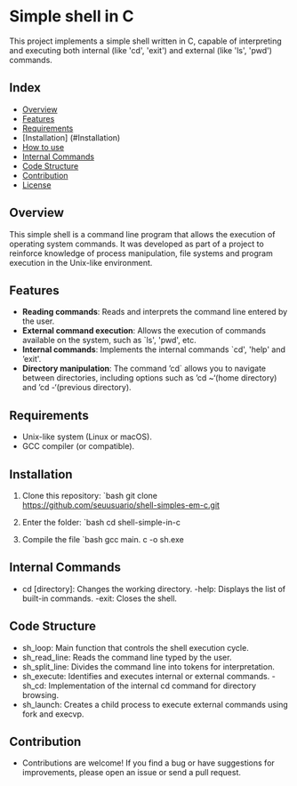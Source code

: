 # Simple shell in C

This project implements a simple shell written in C, capable of interpreting and executing both internal (like 'cd', 'exit') and external (like  'ls', 'pwd') commands.

## Index

- [Overview](#overview)
- [Features](#features)
- [Requirements](#requirements)
- [Installation] (#Installation)
- [How to use](#how-to-use)
- [Internal Commands](#internal-commands)
- [Code Structure](#code-structure)
- [Contribution](#contribution)
- [License](#license)

## Overview

This simple shell is a command line program that allows the execution of operating system commands. It was developed as part of a project to reinforce knowledge of process manipulation, file systems and program execution in the Unix-like environment.

## Features

- **Reading commands**: Reads and interprets the command line entered by the user.
- **External command execution**: Allows the execution of commands available on the system, such as `ls', 'pwd', etc.
- **Internal commands**: Implements the internal commands `cd', 'help' and ’exit'.
- **Directory manipulation**: The command ’cd` allows you to navigate between directories, including options such as ’cd ~‘(home directory) and ’cd -‘(previous directory).

## Requirements

- Unix-like system (Linux or macOS).
- GCC compiler (or compatible).

## Installation

1. Clone this repository:
   `bash
   git clone https://github.com/seuusuario/shell-simples-em-c.git

2. Enter the folder:
   `bash
    cd shell-simple-in-c

3. Compile the file
    `bash
    gcc main. c -o sh.exe

## Internal Commands

- cd [directory]: Changes the working directory.
-help: Displays the list of built-in commands.
-exit: Closes the shell.

## Code Structure

- sh_loop: Main function that controls the shell execution cycle.
- sh_read_line: Reads the command line typed by the user.
- sh_split_line: Divides the command line into tokens for interpretation.
- sh_execute: Identifies and executes internal or external commands.
-sh_cd: Implementation of the internal cd command for directory browsing.
- sh_launch: Creates a child process to execute external commands using fork and execvp.

## Contribution

- Contributions are welcome! If you find a bug or have suggestions for improvements, please open an issue or send a pull request.
